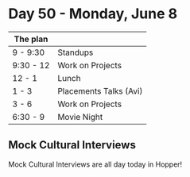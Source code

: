 # Day 50 - Monday, June 8

The plan        |      |
----------------|-------
9 - 9:30        | Standups
9:30 - 12       | Work on Projects
12 - 1          | Lunch
1 - 3           | Placements Talks (Avi)
3 - 6           | Work on Projects
6:30 - 9        | Movie Night

## Mock Cultural Interviews

Mock Cultural Interviews are all day today in Hopper!
